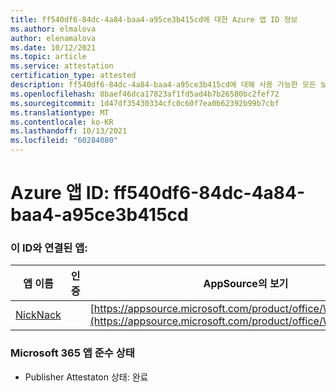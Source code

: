 ```yaml
---
title: ff540df6-84dc-4a84-baa4-a95ce3b415cd에 대한 Azure 앱 ID 정보
ms.author: elmalova
author: elenamalova
ms.date: 10/12/2021
ms.topic: article
ms.service: attestation
certification_type: attested
description: ff540df6-84dc-4a84-baa4-a95ce3b415cd에 대해 사용 가능한 모든 보안 및 규정 준수 정보입니다.
ms.openlocfilehash: 8baef46dca17823af1fd5ad4b7b26580bc2fef72
ms.sourcegitcommit: 1d47df35430334cfc0c60f7ea0b62392b99b7cbf
ms.translationtype: MT
ms.contentlocale: ko-KR
ms.lasthandoff: 10/13/2021
ms.locfileid: "60284080"
---
```

# <a name="azure-app-id-ff540df6-84dc-4a84-baa4-a95ce3b415cd"></a>Azure 앱 ID: ff540df6-84dc-4a84-baa4-a95ce3b415cd


### <a name="apps-associated-with-this-id"></a>이 ID와 연결된 앱:
| **앱 이름** | **인증** | **AppSource의 보기** |
|--------------|---------------|-----------------------|
| [NickNack](https://docs.microsoft.com/microsoft-365-app-certification/forward/WA200003196) |  | [https://appsource.microsoft.com/product/office/WA200003196](https://appsource.microsoft.com/product/office/WA200003196) |

### <a name="microsoft-365-app-compliance-status"></a>Microsoft 365 앱 준수 상태
- Publisher Attestaton 상태: 완료
